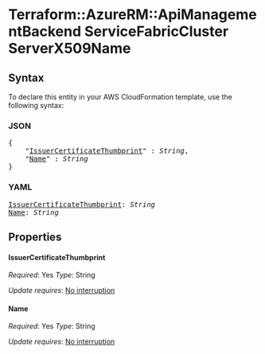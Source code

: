 # Terraform::AzureRM::ApiManagementBackend ServiceFabricCluster ServerX509Name

## Syntax

To declare this entity in your AWS CloudFormation template, use the following syntax:

### JSON

<pre>
{
    "<a href="#issuercertificatethumbprint" title="IssuerCertificateThumbprint">IssuerCertificateThumbprint</a>" : <i>String</i>,
    "<a href="#name" title="Name">Name</a>" : <i>String</i>
}
</pre>

### YAML

<pre>
<a href="#issuercertificatethumbprint" title="IssuerCertificateThumbprint">IssuerCertificateThumbprint</a>: <i>String</i>
<a href="#name" title="Name">Name</a>: <i>String</i>
</pre>

## Properties

#### IssuerCertificateThumbprint

_Required_: Yes
_Type_: String

_Update requires_: [No interruption](https://docs.aws.amazon.com/AWSCloudFormation/latest/UserGuide/using-cfn-updating-stacks-update-behaviors.html#update-no-interrupt)

#### Name

_Required_: Yes
_Type_: String

_Update requires_: [No interruption](https://docs.aws.amazon.com/AWSCloudFormation/latest/UserGuide/using-cfn-updating-stacks-update-behaviors.html#update-no-interrupt)

